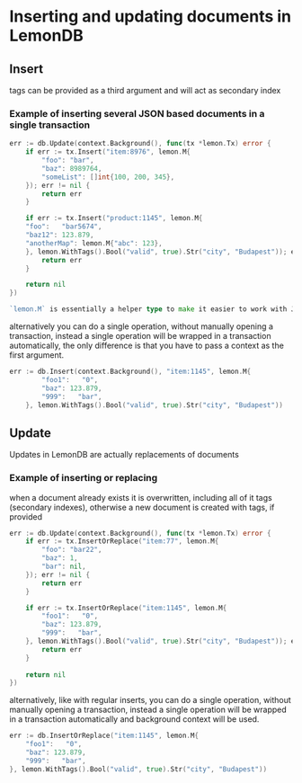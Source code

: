 # Inserting and updating documents in LemonDB

## Insert
tags can be provided as a third argument and will act as secondary index

### Example of inserting several JSON based documents in a single transaction
```go
err := db.Update(context.Background(), func(tx *lemon.Tx) error {
    if err := tx.Insert("item:8976", lemon.M{
        "foo": "bar",
        "baz": 8989764,
        "someList": []int{100, 200, 345},
    }); err != nil {
        return err
    }

    if err := tx.Insert("product:1145", lemon.M{
    "foo":   "bar5674",
    "baz12": 123.879,
    "anotherMap": lemon.M{"abc": 123},
    }, lemon.WithTags().Bool("valid", true).Str("city", "Budapest")); err != nil {
        return err
    }

    return nil
})

`lemon.M` is essentially a helper type to make it easier to work with JSON based documents
```

alternatively you can do a single operation, without manually opening a transaction, instead
a single operation will be wrapped in a transaction automatically, the only difference is that you have to
pass a context as the first argument.

```go
err := db.Insert(context.Background(), "item:1145", lemon.M{
        "foo1":   "0",
        "baz": 123.879,
        "999":   "bar",
    }, lemon.WithTags().Bool("valid", true).Str("city", "Budapest"))
```

## Update
Updates in LemonDB are actually replacements of documents 

### Example of inserting or replacing 
when a document already exists it is overwritten, including all of it tags (secondary indexes), otherwise
a new document is created with tags, if provided

```go
err := db.Update(context.Background(), func(tx *lemon.Tx) error {
    if err := tx.InsertOrReplace("item:77", lemon.M{
        "foo": "bar22",
        "baz": 1,
        "bar": nil,
    }); err != nil {
        return err
    }

    if err := tx.InsertOrReplace("item:1145", lemon.M{
        "foo1":   "0",
        "baz": 123.879,
        "999":   "bar",
    }, lemon.WithTags().Bool("valid", true).Str("city", "Budapest")); err != nil {
        return err
    }
    
    return nil
})
```

alternatively, like with regular inserts, you can do a single operation, without manually opening a transaction,
instead  a single operation will be wrapped in a transaction automatically and background context will be used.

```go
err := db.InsertOrReplace("item:1145", lemon.M{
    "foo1":   "0",
    "baz": 123.879,
    "999":   "bar",
}, lemon.WithTags().Bool("valid", true).Str("city", "Budapest"))
```
